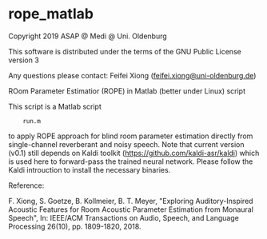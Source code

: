 # rope_matlab

Copyright 2019 ASAP @ Medi @ Uni. Oldenburg

This software is distributed under the terms of the GNU Public License version 3

Any questions please contact: Feifei Xiong (feifei.xiong@uni-oldenburg.de)

ROom Parameter Estimatior (ROPE) in Matlab (better under Linux) script

This script is a Matlab script 

        run.m 

to apply ROPE approach for blind room parameter estimation directly from single-channel reverberant and noisy speech. Note that current version (v0.1) still depends on Kaldi toolkit (https://github.com/kaldi-asr/kaldi) which is used here to forward-pass the trained neural network. Please follow the Kaldi introuction to install the necessary binaries.

Reference:

F. Xiong, S. Goetze, B. Kollmeier, B. T. Meyer, "Exploring Auditory-Inspired Acoustic Features for Room Acoustic Parameter Estimation from Monaural Speech", In: IEEE/ACM Transactions on Audio, Speech, and Language Processing 26(10), pp. 1809-1820, 2018.

